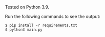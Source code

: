 Tested on Python 3.9.

Run the following commands to see the output:
```
$ pip install -r requirements.txt
$ python3 main.py
```
